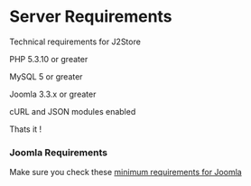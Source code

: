 # Server Requirements

Technical requirements for J2Store

PHP 5.3.10 or greater

MySQL 5 or greater

Joomla 3.3.x or greater

cURL and JSON modules enabled

Thats it !

### Joomla Requirements
Make sure you check these [minimum requirements for Joomla](https://docs.joomla.org/Technical_requirements)


